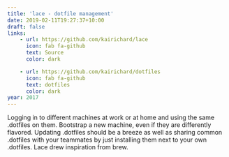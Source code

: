 ```yaml
---
title: 'lace - dotfile management'
date: 2019-02-11T19:27:37+10:00
draft: false
links:
    - url: https://github.com/kairichard/lace
      icon: fab fa-github
      text: Source
      color: dark

    - url: https://github.com/kairichard/dotfiles
      icon: fab fa-github
      text: dotfiles
      color: dark
year: 2017
---
```


Logging in to different machines at work or at home and using the same .dotfiles on them. Bootstrap a new machine, even if they are differently flavored. Updating .dotfiles should be a breeze as well as sharing common .dotfiles with your teammates by just installing them next to your own .dotfiles. Lace drew inspiration from brew.

